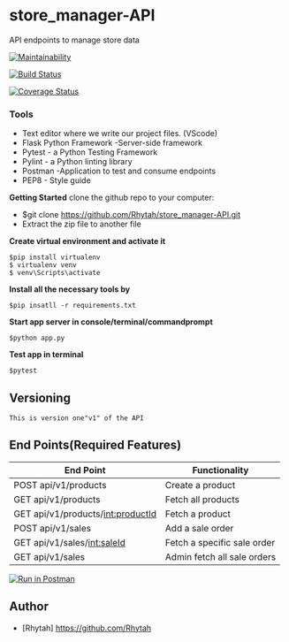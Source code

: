 # store_manager-API
API endpoints to manage store data

[![Maintainability](https://api.codeclimate.com/v1/badges/c12a0e5277a846a7a1aa/maintainability)](https://codeclimate.com/github/Rhytah/store_manager-API/maintainability)

[![Build Status](https://travis-ci.org/Rhytah/store_manager-API.svg?branch=ft-161237635--admin-fetch-all-sale-records)](https://travis-ci.org/Rhytah/store_manager-API)

[![Coverage Status](https://coveralls.io/repos/github/Rhytah/store_manager-API/badge.svg?branch=ch-161341127-route-protection-and-validations)](https://coveralls.io/github/Rhytah/store_manager-API?branch=ch-161341127-route-protection-and-validations)





### Tools

* Text editor where we write our project files. (VScode)
* Flask Python Framework -Server-side framework
* Pytest - a Python Testing Framework
* Pylint - a Python linting library 
* Postman -Application to test and consume endpoints
* PEP8 - Style guide

**Getting Started**
clone the github repo to your computer:
* $git clone https://github.com/Rhytah/store_manager-API.git
* Extract the zip file to another file

**Create virtual environment and activate it**
```
$pip install virtualenv
$ virtualenv venv
$ venv\Scripts\activate
``` 
 **Install all the necessary tools by**
 ```
 $pip insatll -r requirements.txt
 ```
**Start app server in console/terminal/commandprompt**
```
$python app.py
```
**Test app in terminal**
```
$pytest
```
## Versioning
```
This is version one"v1" of the API
```
## End Points(Required Features)
|           End Point                                 |            Functionality                   |
|   -----------------------------------------------   | -----------------------------------------  |
|     POST api/v1/products                            |             Create a product               |
|     GET  api/v1/products                            |             Fetch all products             |
|     GET  api/v1/products/<int:productId>            |             Fetch a product                |
|     POST api/v1/sales                               |             Add a sale order               |
|     GET  api/v1/sales/<int:saleId>                  |             Fetch a specific sale order    |
|     GET  api/v1/sales                               |             Admin fetch all sale orders    |

[![Run in Postman](https://run.pstmn.io/button.svg)](https://app.getpostman.com/run-collection/fd78148dfa33db6ba32c)

## Author
- [Rhytah] https://github.com/Rhytah